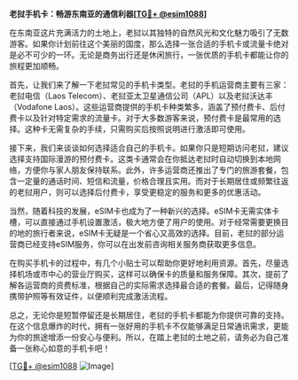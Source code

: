 **老挝手机卡：畅游东南亚的通信利器[[TG💪+ @esim1088](https://t.me/s/esim1088)]**

在东南亚这片充满活力的土地上，老挝以其独特的自然风光和文化魅力吸引了无数游客。如果你计划前往这个美丽的国度，那么选择一张合适的手机卡或流量卡绝对是必不可少的一环。无论是商务出行还是休闲旅行，一张优质的手机卡都能让你的旅程更加顺畅。

首先，让我们来了解一下老挝常见的手机卡类型。老挝的手机运营商主要有三家：老挝电信（Laos Telecom）、老挝亚太卫星通信公司（APL）以及老挝沃达丰（Vodafone Laos）。这些运营商提供的手机卡种类繁多，涵盖了预付费卡、后付费卡以及针对特定需求的流量卡。对于大多数游客来说，预付费卡是最常用的选择。这种卡无需复杂的手续，只需购买后按照说明进行激活即可使用。

接下来，我们来谈谈如何选择适合自己的手机卡。如果你只是短期访问老挝，建议选择支持国际漫游的预付费卡。这类卡通常会在你抵达老挝时自动切换到本地网络，方便你与家人朋友保持联系。此外，许多运营商还推出了专门的旅游套餐，包含一定量的通话时间、短信和流量，价格合理且实用。而对于长期居住或频繁往返的老挝用户，则可以选择后付费卡，享受更稳定的服务和更多的优惠活动。

当然，随着科技的发展，eSIM卡也成为了一种新兴的选择。eSIM卡无需实体卡槽，可以直接通过手机设置激活，极大地方便了用户的使用。对于经常需要更换目的地的旅行者来说，eSIM卡无疑是一个省心又高效的选择。目前，老挝的部分运营商已经支持eSIM服务，你可以在出发前咨询相关服务商获取更多信息。

在购买手机卡的过程中，有几个小贴士可以帮助你更好地利用资源。首先，尽量选择机场或市中心的营业厅购买，这样可以确保卡的质量和服务保障。其次，提前了解各运营商的资费标准，根据自己的实际需求选择最合适的套餐。最后，记得随身携带护照等有效证件，以便顺利完成激活流程。

总之，无论你是短暂停留还是长期居住，老挝的手机卡都能为你提供可靠的支持。在这个信息爆炸的时代，拥有一张好用的手机卡不仅能够满足日常通讯需求，更能为你的旅途增添一份安心与便利。所以，在踏上老挝的土地之前，请务必为自己准备一张称心如意的手机卡吧！

[[TG💪+ @esim1088](https://t.me/s/esim1088) ![Image](https://i.postimg.cc/4NQfJmqS/Snipaste-2025-05-13-00-14-12.png)]